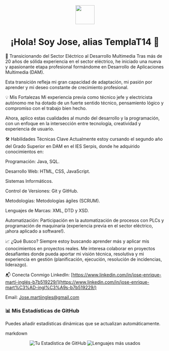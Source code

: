 <div align="center">
  <img src="https://media.giphy.com/media/M9gbF6n0T6T1zY5hXU/giphy.gif" width="60"/> 
  <h1>¡Hola! Soy Jose, alias TemplaT14 👋</h1>
</div>

🚀 Transicionando del Sector Eléctrico al Desarrollo Multimedia
Tras más de 20 años de sólida experiencia en el sector eléctrico, he iniciado una nueva y apasionante etapa profesional formándome en Desarrollo de Aplicaciones Multimedia (DAM).

Esta transición refleja mi gran capacidad de adaptación, mi pasión por aprender y mi deseo constante de crecimiento profesional.

💡 Mis Fortalezas
Mi experiencia previa como técnico jefe y electricista autónomo me ha dotado de un fuerte sentido técnico, pensamiento lógico y compromiso con el trabajo bien hecho.

Ahora, aplico estas cualidades al mundo del desarrollo y la programación, con un enfoque en la intersección entre tecnología, creatividad y experiencia de usuario.

🛠️ Habilidades Técnicas Clave
Actualmente estoy cursando el segundo año del Grado Superior en DAM en el IES Serpis, donde he adquirido conocimientos en:

Programación: Java, SQL.

Desarrollo Web: HTML, CSS, JavaScript.

Sistemas Informáticos.

Control de Versiones: Git y GitHub.

Metodologías: Metodologías ágiles (SCRUM).

Lenguajes de Marcas: XML, DTD y XSD.

Automatización: Participación en la automatización de procesos con PLCs y programación de maquinaria (experiencia previa en el sector eléctrico, ¡ahora aplicado a software!).

📈 ¿Qué Busco?
Siempre estoy buscando aprender más y aplicar mis conocimientos en proyectos reales. Me interesa colaborar en proyectos desafiantes donde pueda aportar mi visión técnica, resolutiva y mi experiencia en gestión (planificación, ejecución, resolución de incidencias, liderazgo).

📬 Conecta Conmigo
LinkedIn: [https://www.linkedin.com/in/jose-enrique-martí-inglés-b7b519229/](https://www.linkedin.com/in/jose-enrique-mart%C3%AD-ingl%C3%A9s-b7b519229/)

Email: Jose.martiingles@gmail.com

### 📊 Mis Estadísticas de GitHub

Puedes añadir estadísticas dinámicas que se actualizan automáticamente.

markdown
<div align="center">
  <img src="[https://github-readme-stats.vercel.app/api?username=TemplaT14&show_icons=true&theme=vue-dark&hide_title=true](https://github-readme-stats.vercel.app/api?username=TemplaT14&show_icons=true&theme=vue-dark&hide_title=true)" alt="Tu Estadística de GitHub" />
  
  <img src="[https://github-readme-stats.vercel.app/api/top-langs/?username=TemplaT14&layout=compact&theme=vue-dark&hide_title=true](https://github-readme-stats.vercel.app/api/top-langs/?username=TemplaT14&layout=compact&theme=vue-dark&hide_title=true)" alt="Lenguajes más usados" />
</div>
